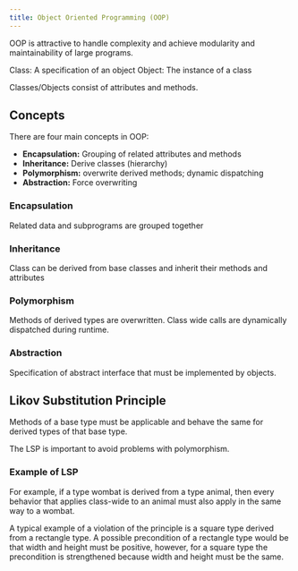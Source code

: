 ```yaml
---
title: Object Oriented Programming (OOP)
---
```


OOP is attractive to handle complexity and achieve modularity and maintainability of large programs.

Class: A specification of an object
Object: The instance of a class

Classes/Objects consist of attributes and methods.

## Concepts
There are four main concepts in OOP:

* **Encapsulation:** Grouping of related attributes and methods
* **Inheritance:** Derive classes (hierarchy)
* **Polymorphism:** overwrite derived methods; dynamic dispatching
* **Abstraction:** Force overwriting

### Encapsulation
Related data and subprograms are grouped together

### Inheritance
Class can be derived from base classes and inherit their methods and attributes

### Polymorphism
Methods of derived types are overwritten. Class wide calls are dynamically dispatched during runtime.

### Abstraction
Specification of abstract interface that must be implemented by objects.


## Likov Substitution Principle
Methods of a base type must be applicable and behave the same for derived types of that base type.

The LSP is important to avoid problems with polymorphism.

### Example of LSP 
For example, if a type wombat is derived from a type animal, then every behavior that applies class-wide to an animal must also apply in the same way to a wombat.

A typical example of a violation of the principle is a square type derived from a rectangle type. A possible precondition of a rectangle type would be that width and height must be positive, however, for a square type the precondition is strengthened because width and height must be the same.

